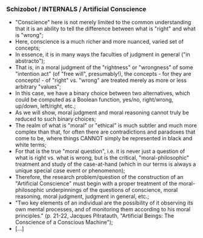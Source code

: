 ### Schizobot / INTERNALS / Artificial Conscience
* "Conscience" here is not merely limited to the common understanding that it is an ability to tell the difference between what is "right" and what is "wrong";
* Here, conscience is a much richer and more nuanced, varied set of concepts;
* In essence, it is in many ways the faculties of judgment in general ("in abstracto");
* That is, in a moral judgment of the "rightness" or "wrongness" of some "intention act" (of "free will", presumably!), the concepts - for they are concepts! - of "right" vs. "wrong" are treated merely as more or less arbitrary "values";
* In this case, we have a binary choice between two alternatives, which could be computed as a Boolean function, yes/no, right/wrong, up/down, left/right, etc.;
* As we will show, moral judgment and moral reasoning cannot truly be reduced to such binary choices;
* The realm of what is "moral" or "ethical" is much subtler and much more complex than that, for often there are contradictions and paradoxes that come to be, where things CANNOT simply be represented in black and white terms;
* For that is the true "moral question", i.e. it is never just a question of what is right vs. what is wrong, but is the critical, "moral-philosophic" treatment and study of the case-at-hand (which in our terms is always a unique special case event or phenomenon);
* Therefore, the research problem/question of the construction of an "Artificial Conscience" must begin with a proper treatment of the moral-philosophic underpinnings of the questions of conscience, moral reasoning, moral judgment, judgment in general, etc.;
* "Two key elements of an individual are the possibility of it observing its own mental processes, and of monitoring them according to his moral principles." (p. 21-22, Jacques Pitratauth, "Artificial Beings: The Conscience of a Conscious Machine");
* [...]
